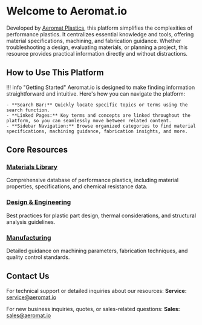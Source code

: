 # Welcome to Aeromat.io

Developed by [Aeromat Plastics](https://www.aeromatplastics.com), this platform simplifies the complexities of performance plastics. It centralizes essential knowledge and tools, offering material specifications, machining, and fabrication guidance. Whether troubleshooting a design, evaluating materials, or planning a project, this resource provides practical information directly and without distractions.

## How to Use This Platform  

!!! info "Getting Started"
    Aeromat.io is designed to make finding information straightforward and intuitive. Here's how you can navigate the platform:  

    - **Search Bar:** Quickly locate specific topics or terms using the search function. 
    - **Linked Pages:** Key terms and concepts are linked throughout the platform, so you can seamlessly move between related content.  
    - **Sidebar Navigation:** Browse organized categories to find material specifications, machining guidance, fabrication insights, and more.  

## Core Resources

### [Materials Library](materials/index.md)
Comprehensive database of performance plastics, including material properties, specifications, and chemical resistance data.

### [Design & Engineering](design-guides/index.md)
Best practices for plastic part design, thermal considerations, and structural analysis guidelines.

### [Manufacturing](machining/index.md)
Detailed guidance on machining parameters, fabrication techniques, and quality control standards.

## Contact Us

For technical support or detailed inquiries about our resources:
**Service:** [service@aeromat.io](mailto:service@aeromat.io)

For new business inquiries, quotes, or sales-related questions:
**Sales:** [sales@aeromat.io](mailto:sales@aeromat.io)